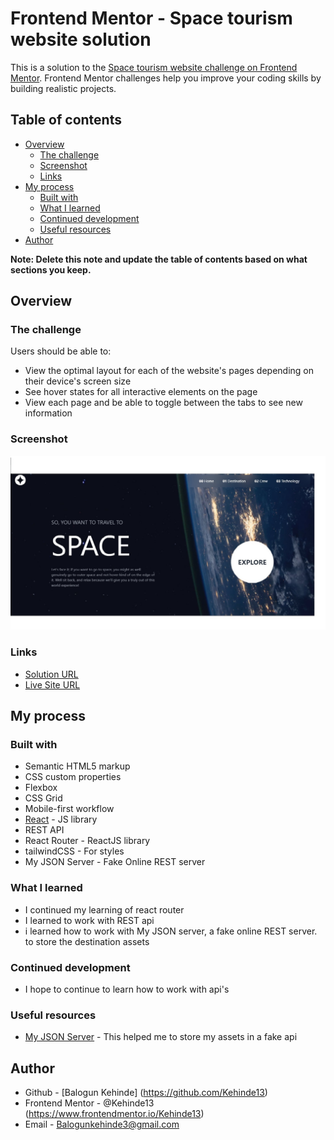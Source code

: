# Frontend Mentor - Space tourism website solution

This is a solution to the [Space tourism website challenge on Frontend Mentor](https://www.frontendmentor.io/challenges/space-tourism-multipage-website-gRWj1URZ3). Frontend Mentor challenges help you improve your coding skills by building realistic projects. 

## Table of contents

- [Overview](#overview)
  - [The challenge](#the-challenge)
  - [Screenshot](#screenshot)
  - [Links](#links)
- [My process](#my-process)
  - [Built with](#built-with)
  - [What I learned](#what-i-learned)
  - [Continued development](#continued-development)
  - [Useful resources](#useful-resources)
- [Author](#author)

**Note: Delete this note and update the table of contents based on what sections you keep.**

## Overview

### The challenge

Users should be able to:

- View the optimal layout for each of the website's pages depending on their device's screen size
- See hover states for all interactive elements on the page
- View each page and be able to toggle between the tabs to see new information

### Screenshot

![Desktp View](https://raw.githubusercontent.com/Kehinde13/space-tourism/c50a5fb6345fa6d0e7847ebcaed4be547c94adb6/src/assets/spaceTourism.jpg)

### Links

- [Solution URL](https://github.com/Kehinde13/space-tourism)
- [Live Site URL](https://kehinde13.github.io/space-tourism/)

## My process

### Built with

- Semantic HTML5 markup
- CSS custom properties
- Flexbox
- CSS Grid
- Mobile-first workflow
- [React](https://reactjs.org/) - JS library
- REST API
- React Router - ReactJS library
- tailwindCSS - For styles
- My JSON Server - Fake Online REST server


### What I learned

- I continued my learning of react router
- I learned to work with REST api
- i learned how to work with My JSON server, a fake online REST server. to store the destination assets



### Continued development

- I hope to continue to learn how to work with api's 


### Useful resources

- [My JSON Server](https://my-json-server.typicode.com/) - This helped me to store my assets in a fake api 



## Author

- Github - [Balogun Kehinde] (https://github.com/Kehinde13)
- Frontend Mentor - @Kehinde13 (https://www.frontendmentor.io/Kehinde13)
- Email - Balogunkehinde3@gmail.com


